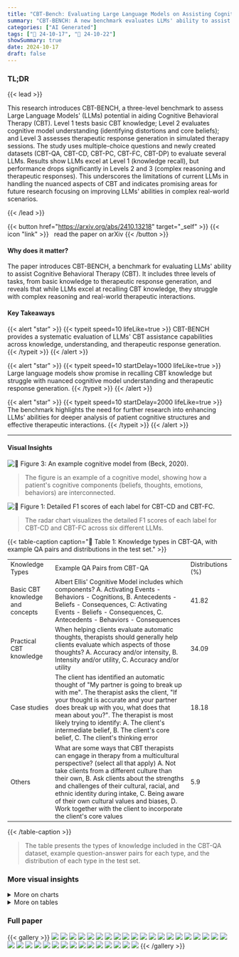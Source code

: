 ```yaml
---
title: "CBT-Bench: Evaluating Large Language Models on Assisting Cognitive Behavior Therapy"
summary: "CBT-BENCH: A new benchmark evaluates LLMs' ability to assist Cognitive Behavioral Therapy, revealing strengths in knowledge recall but weaknesses in complex therapeutic interactions."
categories: ["AI Generated"]
tags: ["🔖 24-10-17", "🤗 24-10-22"]
showSummary: true
date: 2024-10-17
draft: false
---
```


### TL;DR


{{< lead >}}

This research introduces CBT-BENCH, a three-level benchmark to assess Large Language Models' (LLMs) potential in aiding Cognitive Behavioral Therapy (CBT). Level 1 tests basic CBT knowledge; Level 2 evaluates cognitive model understanding (identifying distortions and core beliefs); and Level 3 assesses therapeutic response generation in simulated therapy sessions.  The study uses multiple-choice questions and newly created datasets (CBT-QA, CBT-CD, CBT-PC, CBT-FC, CBT-DP) to evaluate several LLMs. Results show LLMs excel at Level 1 (knowledge recall), but performance drops significantly in Levels 2 and 3 (complex reasoning and therapeutic responses).  This underscores the limitations of current LLMs in handling the nuanced aspects of CBT and indicates promising areas for future research focusing on improving LLMs' abilities in complex real-world scenarios.

{{< /lead >}}


{{< button href="https://arxiv.org/abs/2410.13218" target="_self" >}}
{{< icon "link" >}} &nbsp; read the paper on arXiv
{{< /button >}}

#### Why does it matter?
The paper introduces CBT-BENCH, a benchmark for evaluating LLMs' ability to assist Cognitive Behavioral Therapy (CBT).  It includes three levels of tasks, from basic knowledge to therapeutic response generation, and reveals that while LLMs excel at recalling CBT knowledge, they struggle with complex reasoning and real-world therapeutic interactions.
#### Key Takeaways

{{< alert "star" >}}
{{< typeit speed=10 lifeLike=true >}} CBT-BENCH provides a systematic evaluation of LLMs' CBT assistance capabilities across knowledge, understanding, and therapeutic response generation. {{< /typeit >}}
{{< /alert >}}

{{< alert "star" >}}
{{< typeit speed=10 startDelay=1000 lifeLike=true >}} Large language models show promise in recalling CBT knowledge but struggle with nuanced cognitive model understanding and therapeutic response generation. {{< /typeit >}}
{{< /alert >}}

{{< alert "star" >}}
{{< typeit speed=10 startDelay=2000 lifeLike=true >}} The benchmark highlights the need for further research into enhancing LLMs' abilities for deeper analysis of patient cognitive structures and effective therapeutic interactions. {{< /typeit >}}
{{< /alert >}}

------
#### Visual Insights



![](figures/figures_19_0.png "🔼 Figure 3: An example cognitive model from (Beck, 2020).")

> The figure is an example of a cognitive model, showing how a patient's cognitive components (beliefs, thoughts, emotions, behaviors) are interconnected.





![](charts/charts_7_0.png "🔼 Figure 1: Detailed F1 scores of each label for CBT-CD and CBT-FC.")

> The radar chart visualizes the detailed F1 scores of each label for CBT-CD and CBT-FC across six different LLMs.





{{< table-caption caption="🔽 Table 1: Knowledge types in CBT-QA, with example QA pairs and distributions in the test set." >}}
<table id='0' style='font-size:14px'><tr><td>Knowledge Types</td><td>Example QA Pairs from CBT-QA</td><td>Distributions (%)</td></tr><tr><td>Basic CBT knowledge and concepts</td><td>Albert Ellis' Cognitive Model includes which components? A. Activating Events - Behaviors - Cognitions, B. Antecedents - Beliefs - Consequences, C: Activating Events - Beliefs - Consequences, C. Antecedents - Behaviors - Consequences</td><td>41.82</td></tr><tr><td>Practical CBT knowledge</td><td>When helping clients evaluate automatic thoughts, therapists should generally help clients evaluate which aspects of those thoughts? A. Accuracy and/or intensity, B. Intensity and/or utility, C. Accuracy and/or utility</td><td>34.09</td></tr><tr><td>Case studies</td><td>The client has identified an automatic thought of "My partner is going to break up with me". The therapist asks the client, "If your thought is accurate and your partner does break up with you, what does that mean about you?". The therapist is most likely trying to identify: A. The client's intermediate belief, B. The client's core belief, C. The client's thinking error</td><td>18.18</td></tr><tr><td>Others</td><td>What are some ways that CBT therapists can engage in therapy from a multicultural perspective? (select all that apply) A. Not take clients from a different culture than their own, B. Ask clients about the strengths and challenges of their cultural, racial, and ethnic identity during intake, C. Being aware of their own cultural values and biases, D. Work together with the client to incorporate the client's core values</td><td>5.9</td></tr></table>{{< /table-caption >}}

> The table presents the types of knowledge included in the CBT-QA dataset, example question-answer pairs for each type, and the distribution of each type in the test set.



### More visual insights



<details>
<summary>More on charts
</summary>


![](charts/charts_7_1.png "🔼 Figure 1: Detailed F1 scores of each label for CBT-CD and CBT-FC.")

> The radar chart visualizes the F1 scores achieved by six different LLMs across various labels in CBT-CD and CBT-FC datasets.


![](charts/charts_8_0.png "🔼 Figure 2: The overall pairwise comparison of different models vs. reference across difficulty level.")

> The chart displays the overall pairwise comparison scores of three different LLMs against human responses across three difficulty levels (beginner, intermediate, advanced) in the CBT-DP task.


![](charts/charts_24_0.png "🔼 Figure 4: Detailed accuracies on different types of knowledge for CBT-QA and the F1 score of each label for CBT-PC.")

> The radar chart visualizes the performance of six large language models on different types of CBT knowledge questions and cognitive model understanding tasks.


![](charts/charts_24_1.png "🔼 Figure 4: Detailed accuracies on different types of knowledge for CBT-QA and the F1 score of each label for CBT-PC.")

> The radar chart visualizes the detailed performance of different LLMs on CBT-QA and CBT-PC, showcasing their accuracy on various knowledge types and F1 scores for each label.


![](charts/charts_27_0.png "🔼 Figure 5: The win-tie-loss comparison among different models on three difficulty levels.")

> The chart displays the win-tie-loss rates of three LLMs against human experts across different difficulty levels in the therapeutic response generation task.


</details>



<details>
<summary>More on tables
</summary>


{{< table-caption caption="🔽 Table 1: Knowledge types in CBT-QA, with example QA pairs and distributions in the test set." >}}
<table id='0' style='font-size:14px'><tr><td>Datasets</td><td>Inputs</td><td>Labels</td></tr><tr><td>CBT-CD</td><td>Situation: Our wedding was put off because his parents asked him to build a house for them 2 months before our wedding! They had a perfectly good house at the time they just wanted their dream house. Thoughts: I am a victim with no power in this situation. I must accept this behavior. I am too scared to leave this situation. I am not worthy of better. His parents hate me. His parents do not want us to get married. He may not want to marry me either. He loves his parents more than me. I will always be second in his life. His parents had no need for a house, and I know this for sure. I am aware of every aspect of this situation.</td><td>all-or-nothing thinking; person- alization; mind reading</td></tr><tr><td>CBT-PC</td><td>Situation: I had an amazing childhood. When I was twelve in 2004, my father had to go to Iraq. My mother thought it would be best if she moved my brother and I back to the U.S., where we would have family support. I was very depressed because my dad was my hero and I blamed my mom for everything that went wrong. I felt like no one understood me... When my dad came back, he wanted a divorce from my mother. Thoughts: Everything was great until my mom messed everything up. Because of her, my brother and I had to leave our dad. We ended up living somewhere where no one liked me. It's her fault that I never felt like I fit in. Even when my dad came back, he didn't want us either - he wanted a divorce. I guess no one will ever want me in their life. I'll probably be alone forever.</td><td>helpless; unlovable</td></tr><tr><td>CBT-FC</td><td>Situation: My daughter was recently diagnosed as bipolar. If I say anything about seeking treatment, my daughter accuses me of not understanding her and what is happening to her. She is very paranoid and worries about her safety all the time. I need to know how to talk to her and what to do to get her into treatment. Thoughts: I am a bad mother. This is my fault. It is so shameful that my daughter has bipolar. If my daughter gets worse, then it will be my fault for not getting her into treatment. I need to do something. This is my responsibility.</td><td>I am incompetent; I am help- less; I am powerless, weak, vul- nerable; I am bad - dangerous, toxic, evil</td></tr></table>{{< /table-caption >}}

> Table 1 presents the different types of knowledge included in the CBT-QA dataset, provides example question-answer pairs for each type, and shows the distribution of each type in the test set.


{{< table-caption caption="🔽 Table 3: Statistics of three level II tasks." >}}
<table id='2' style='font-size:14px'><tr><td></td><td>CBT-CD</td><td>CBT-PC</td><td>CBT-FC</td></tr><tr><td># of examples</td><td>146</td><td>184</td><td>112</td></tr><tr><td># of labels</td><td>10</td><td>3</td><td>19</td></tr><tr><td>Average situation length</td><td>232.9</td><td>240.7</td><td>233.4</td></tr><tr><td>Average thought length</td><td>258.8</td><td>256.9</td><td>248.4</td></tr><tr><td>Average ground truth labels</td><td>2.5</td><td>1.9</td><td>3.8</td></tr></table>{{< /table-caption >}}

> This table presents the number of examples, labels, and average lengths of situations and thoughts for three level II tasks: CBT-CD, CBT-PC, and CBT-FC.


{{< table-caption caption="🔽 Table 1: Knowledge types in CBT-QA, with example QA pairs and distributions in the test set." >}}
<table id='0' style='font-size:14px'><tr><td>Category</td><td>Difficulty Level</td><td>Patient Speech</td><td>Reference Response</td></tr><tr><td>Negotiating a session agenda</td><td>Beginner</td><td>[Nervous] I don't think I'm ready for working on this today.</td><td>OK. We can revisit and possibly modify our plan for today. How about we first take a step back and explore your thinking about this? What thoughts are you noticing as we discuss the agenda?</td></tr><tr><td>Negotiating a session agenda</td><td>Intermediate</td><td>[Agitated] Wow. You won't believe what happened this week. It's a really long story · ..</td><td>It sounds like there 's a lot on your mind, and I'd like to hear about it. Would it be OK to take a second to discuss our agenda for the day first, including where discussing this past week might fit in, as well as anything else you want to take up here today? I want to make sure that we budget our time accordingly. Shall we start with a homework check-in and then tackle the story?</td></tr><tr><td>Responding to therapeutic alliance ruptures</td><td>Advanced</td><td>[Anxious] I did the measure you asked me to fill out. Honestly, I think I might have rated you lower than usual, but I'm not sure I want to talk about it.</td><td>I was just noticing that your trust in me has gone down some. I wonder if you could help me appreciate what that's like for you? I'd far prefer persisting with our agenda when you may have diminishing that to just faith in it or me.</td></tr></table>{{< /table-caption >}}

> The table shows the types of knowledge included in the CBT-QA dataset, example question-answer pairs for each type, and the percentage distribution of each type in the test set.


{{< table-caption caption="🔽 Table 5: Performance of LLMs on basic CBT knowledge acquisition (CBT-QA) and cognitive model understanding (CBT-CD, CBT-PC, and CBT-FC). The precision, recall, and F1 are averaged by class portion." >}}
<table id='0' style='font-size:16px'><tr><td></td><td>CBT-QA</td><td colspan="3">CBT-CD</td><td colspan="3">CBT-PC</td><td colspan="3">CBT-FC</td></tr><tr><td>Model</td><td>Accuracy</td><td>Precision</td><td>Recall</td><td>F1</td><td>Accuracy</td><td>Recall</td><td>F1</td><td>Accuracy</td><td>Recall</td><td>F1</td></tr><tr><td>Mistral-v0.3-7B</td><td>75.9</td><td>43.8</td><td>56.4</td><td>45.3</td><td>78.8</td><td>75.0</td><td>72.5</td><td>43.8</td><td>59.7</td><td>47.9</td></tr><tr><td>Gemma-2-9B</td><td>90.0</td><td>44.5</td><td>47.2</td><td>40.1</td><td>79.5</td><td>82.9</td><td>80.4</td><td>45.4</td><td>63.3</td><td>51.5</td></tr><tr><td>Llama-3.1-8B</td><td>78.2</td><td>39.7</td><td>59.9</td><td>44.1</td><td>75.2</td><td>93.9</td><td>82.5</td><td>37.0</td><td>62.8</td><td>44.8</td></tr><tr><td>Llama-3.1-70B</td><td>92.7</td><td>50.9</td><td>51.8</td><td>43.9</td><td>82.6</td><td>72.7</td><td>75.8</td><td>62.0</td><td>56.6</td><td>55.4</td></tr><tr><td>Llama-3.1-405B</td><td>95.0</td><td>49.4</td><td>44.2</td><td>43.3</td><td>85.3</td><td>70.1</td><td>75.3</td><td>53.1</td><td>68.7</td><td>58.2</td></tr><tr><td>GPT-4o</td><td>94.1</td><td>55.8</td><td>52.0</td><td>43.9</td><td>80.2</td><td>77.6</td><td>78.4</td><td>54.5</td><td>62.1</td><td>56.7</td></tr><tr><td>Human</td><td>90.7</td><td>51.1</td><td>48.1</td><td>49.1</td><td>76.0</td><td>79.4</td><td>77.6</td><td>53.0</td><td>57.3</td><td>54.6</td></tr></table>{{< /table-caption >}}

> This table presents the performance of six large language models (LLMs) on tasks assessing basic CBT knowledge and cognitive model understanding, showing accuracy for CBT-QA and weighted precision, recall, and F1 scores for the other datasets.


{{< table-caption caption="🔽 Table 5: Performance of LLMs on basic CBT knowledge acquisition (CBT-QA) and cognitive model understanding (CBT-CD, CBT-PC, and CBT-FC). The precision, recall, and F1 are averaged by class portion." >}}
<table id='7' style='font-size:14px'><tr><td>Exercise</td><td>1</td><td>2</td><td>3</td><td>4</td><td>5</td><td>6</td><td>7</td><td>8</td><td>9</td><td>10</td><td>Avg.</td></tr><tr><td>Llama-3.1-405B</td><td>0.07</td><td>0.06</td><td>0.21</td><td>-0.24</td><td>-0.19</td><td>0.00</td><td>0.18</td><td>-0.31</td><td>0.07</td><td>0.00</td><td>-0.01</td></tr><tr><td>Llama-3.1-8B</td><td>-0.21</td><td>-0.31</td><td>-0.47</td><td>-0.29</td><td>-0.13</td><td>0.00</td><td>-0.35</td><td>0.00</td><td>-0.13</td><td>-0.33</td><td>-0.22</td></tr><tr><td>GPT-4o</td><td>-0.50</td><td>-0.50</td><td>-0.13</td><td>-0.24</td><td>-0.31</td><td>-0.53</td><td>-0.06</td><td>-0.44</td><td>-0.13</td><td>-0.40</td><td>-0.32</td></tr></table>{{< /table-caption >}}

> Table 5 presents the performance of six large language models on three levels of CBT tasks: basic knowledge acquisition, cognitive model understanding, and therapeutic response generation.


{{< table-caption caption="🔽 Table 5: Performance of LLMs on basic CBT knowledge acquisition (CBT-QA) and cognitive model understanding (CBT-CD, CBT-PC, and CBT-FC). The precision, recall, and F1 are averaged by class portion." >}}
<table id='0' style='font-size:14px'><tr><td>Statement</td><td>[Frustrated] I know I said I would go to the event and start a conversation with new people, but I only managed to say "hello" to one person.</td></tr><tr><td>Llama-3.1-405B</td><td>It sounds like you're feeling disappointed with yourself for not meeting your own expectations. Can we take a closer look at what held you back from starting more conversations? Was it anxiety, fear of rejection, or something else? Let's break it down and identify some smaller, achievable steps for next time.</td></tr><tr><td>Human Reference</td><td>It seems like you might be a bit disappointed by this, but I see this as significant progress. It was a big accomplishment to show up to the event in the first place and then say hello to someone you don't know. Let's talk about what that was like.</td></tr></table>{{< /table-caption >}}

> Table 5 presents the performance of six LLMs on tasks assessing basic CBT knowledge and cognitive model understanding, showing accuracy for CBT-QA and weighted precision, recall, and F1 score for other datasets.


{{< table-caption caption="🔽 Table 8: Results breakdown of 4 criteria on questions from exercise 2, reported with the average score." >}}
<br><table id='8' style='font-size:16px'><tr><td rowspan="2">#Exe.</td><td rowspan="2">Metric</td><td colspan="3">Model Results</td></tr><tr><td>Llama-3.1-405B</td><td>Llama-3.1-8B</td><td>GPT-4o</td></tr><tr><td rowspan="4">2</td><td>C1</td><td>0.34</td><td>-0.25</td><td>0.25</td></tr><tr><td>C2</td><td>0.06</td><td>0.13</td><td>-0.25</td></tr><tr><td>C3</td><td>-0.38</td><td>-0.13</td><td>-0.63</td></tr><tr><td>C4</td><td>0.56</td><td>0.13</td><td>0.81</td></tr></table>{{< /table-caption >}}

> Table 8 presents a breakdown of model performance across four criteria for exercise 2, showing average scores for each criterion.


{{< table-caption caption="🔽 Table 1: Knowledge types in CBT-QA, with example QA pairs and distributions in the test set." >}}
<table id='1' style='font-size:14px'><tr><td>Belief</td><td>#Label</td><td>Definition</td></tr><tr><td>all-or-nothing thinking</td><td>65</td><td>Also called black-and-white, polarized, or dichotomous thinking. You view a situation in only two categories instead of on a continuum.</td></tr><tr><td>mind reading</td><td>47</td><td>You believe you know what others are thinking, failing to consider other, more likely possibilities.</td></tr><tr><td>fortune-telling</td><td>44</td><td>Also called fortune-telling. You predict the future negatively without considering other, more likely outcomes.</td></tr><tr><td>personalization</td><td>42</td><td>You believe others are behaving negatively because of you, without considering more plausible explanations for their behavior.</td></tr><tr><td>emotional reasoning</td><td>36</td><td>You think something must be true because you "feel" (actually believe) it so strongly, ignoring or discounting evidence to the contrary.</td></tr><tr><td>overgeneralization</td><td>32</td><td>You make a sweeping negative conclusion that goes far beyond the current situation.</td></tr><tr><td>labeling</td><td>29</td><td>You put a fixed, global label on yourself or others without considering that the evidence might more reasonably lead to a less extreme conclusion.</td></tr><tr><td>should statements</td><td>28</td><td>Also called imperatives. You have a precise, fixed idea of how you or others should behave, and you overestimate how bad it is that these expectations are not met.</td></tr><tr><td>magnification</td><td>25</td><td>When you evaluate yourself, another person, or a situation, you unreasonably magnify the negative and/or minimize the positive.</td></tr><tr><td>mental filter</td><td>21</td><td>Also called selective abstraction. You pay undue attention to one negative detail instead of seeing the whole picture.</td></tr></table>{{< /table-caption >}}

> The table presents the different types of knowledge assessed in the CBT-QA dataset, provides example questions for each type, and shows the percentage of each type in the test set.


{{< table-caption caption="🔽 Table 1: Knowledge types in CBT-QA, with example QA pairs and distributions in the test set." >}}
<table id='4' style='font-size:16px'><tr><td>helpless</td><td>162</td><td>being ineffective-in getting things done, self-protection, and/or measuring up to others</td></tr><tr><td>unlovable</td><td>101</td><td>having personal qualities resulting in an inability to get or maintain love and intimacy from others</td></tr><tr><td>worthless</td><td>81</td><td>being an immoral sinner or dangerous to others</td></tr></table>{{< /table-caption >}}

> Table 1 presents the types of knowledge assessed in the CBT-QA dataset, provides example question-answer pairs for each type, and shows their distribution in the test set.


{{< table-caption caption="🔽 Table 1: Knowledge types in CBT-QA, with example QA pairs and distributions in the test set." >}}
<table id='1' style='font-size:14px'><tr><td>Primary Core Belief</td><td>Fine-grained Core Belief</td><td>#Label</td></tr><tr><td rowspan="9">helpless</td><td>I am incompetent</td><td>16</td></tr><tr><td>I am helpless</td><td>36</td></tr><tr><td>I am powerless, weak, vulnerable</td><td>38</td></tr><tr><td>I am a victim</td><td>29</td></tr><tr><td>I am needy</td><td>5</td></tr><tr><td>I am trapped</td><td>28</td></tr><tr><td>I am out of control</td><td>22</td></tr><tr><td>I am a failure, loser</td><td>22</td></tr><tr><td>I am defective</td><td>31</td></tr><tr><td rowspan="6">unlovable</td><td>I am unlovable</td><td>25</td></tr><tr><td>I am unattractive</td><td>6</td></tr><tr><td>I am undesirable, unwanted</td><td>27</td></tr><tr><td>I am bound to be rejected</td><td>29</td></tr><tr><td>I am bound to be abandoned</td><td>24</td></tr><tr><td>I am bound to be alone</td><td>21</td></tr><tr><td rowspan="4">unlovable</td><td>I am worthless, waste</td><td>31</td></tr><tr><td>I am immoral</td><td>10</td></tr><tr><td>I am bad - dangerous, toxic, evil</td><td>14</td></tr><tr><td>I don't deserve to live</td><td>8</td></tr></table>{{< /table-caption >}}

> Table 1 presents the different types of knowledge included in the CBT-QA dataset, provides example question-answer pairs for each type, and shows the distribution of each type in the test set.


{{< table-caption caption="🔽 Table 1: Knowledge types in CBT-QA, with example QA pairs and distributions in the test set." >}}
<table id='1' style='font-size:14px'><tr><td>Category</td><td>#Exercise</td><td>#Beginner</td><td>#Intermediate</td><td>#Advanced</td></tr><tr><td>Explaining the Treatment Rationale for Cognitive Behavioral Therapy</td><td>14</td><td>4</td><td>6</td><td>4</td></tr><tr><td>Establishing Goals</td><td>16</td><td>5</td><td>6</td><td>5</td></tr><tr><td>Negotiating a Session Agenda</td><td>15</td><td>5</td><td>5</td><td>5</td></tr><tr><td>Assigning and Reviewing Between-Session Activities</td><td>15</td><td>5</td><td>7</td><td>5</td></tr><tr><td>Working With Cognitions</td><td>16</td><td>5</td><td>5</td><td>6</td></tr><tr><td>Working With Behaviors</td><td>15</td><td>5</td><td>5</td><td>5</td></tr><tr><td>Working With Emotions</td><td>17</td><td>5</td><td>5</td><td>7</td></tr><tr><td>Adherence Flexibility</td><td>16</td><td>5</td><td>6</td><td>5</td></tr><tr><td>Responding to Therapeutic Alliance Ruptures</td><td>15</td><td>5</td><td>5</td><td>5</td></tr><tr><td>Responding to Client Resistance</td><td>15</td><td>5</td><td>5</td><td>5</td></tr><tr><td>All</td><td>156</td><td>49</td><td>55</td><td>52</td></tr></table>{{< /table-caption >}}

> The table presents the types of knowledge assessed in the CBT-QA dataset, example questions for each type, and the percentage of questions belonging to each type.


{{< table-caption caption="🔽 Table 1: Knowledge types in CBT-QA, with example QA pairs and distributions in the test set." >}}
<table id='0' style='font-size:14px'><tr><td>Category</td><td>Criteria</td></tr><tr><td>Explaining the Treatment Rationale for Cognitive Behavioral Therapy</td><td>Criteria 1: Validate the client's experience, Criteria 2: Explain the logic of how CBT can be used to address concerns, Criteria 3: Instill hope for using CBT effectively, Criteria 4: Set appropriate expectations for the nature and impact of CBT</td></tr><tr><td>Establishing Goals</td><td>Criteria 1: Suggest CBT-consistent goals and tasks that align with an individualized CBT case formulation, Criteria 2: Invite the client's input on and agreement with the goals and tasks, Criteria 3: Demonstrate flexibility, Criteria 4: Emphasize concrete, actionable, and measurable goals</td></tr><tr><td>Negotiating a Session Agenda</td><td>Criteria 1: Suggest a CBT-consistent agenda that aligns with the CBT case formulation, Criteria 2: Invite the client's input on and agreement with the agenda, Criteria 3: Demonstrate flexibility, Criteria 4: Maintain some degree of frame or structure (i.e., the agenda can shift, but generally maintain a more or less explicit attempt to delineate expectations for session goals and tasks)</td></tr><tr><td>Assigning and Reviewing Between-Session Activities</td><td>Criteria 1: Provide a basic rationale for the homework assignment, Criteria 2: Tailor the homework assignment to the client's concerns and needs, Criteria 3: Ensure that there is adequate agreement on and understanding of the homework assignment, Criteria 4: Encourage and validate good-faith efforts</td></tr><tr><td>Working With Cognitions</td><td>Criteria 1: Encourage and facilitate client self-reflection on thoughts and beliefs, Criteria 2: Maintain an open, exploratory stance, Criteria 3: Orient the client's attention to thoughts or connections between thoughts and other experiences, Criteria 4: Emphasize cognitive flexibility, rather than simple thought replacement, and refrain from implying that a particular thought is "right or wrong"</td></tr><tr><td>Working With Behaviors</td><td>Criteria 1 : Maintain a collaborative and curious stance, Criteria 2: Be clear when suggesting a plan of action and expectations, Criteria 3: Be positive and supportive of both big and small positive changes, Criteria 4: Appeal to relevant core learning concepts, including conditioning, reinforcement, the importance of environment, antecedents, and consequences</td></tr><tr><td>Working With Emotions</td><td>Criteria 1: Empathically inquire about clients' emotional experience, Criteria 2: Actively listen and maintain a supportive tone to clients' emotional disclosures, Criteria 3: Model tolerance of affect and an approach orientation to clients' strong emotional experience, Criteria 4: Use psychoeducation to support the importance of clients experiencing versus avoiding their emotion and the maladaptive consequences of negative reinforcement</td></tr><tr><td>Adherence Flexibility</td><td>Criteria 1: Maintain a collaborative and transparent stance, Criteria 2: Demonstrate empathy, Criteria 3: Demonstrate openness to explore before determining if a modification is indeed warranted, Criteria 4: Maintain consistency with a broad CBT orientation</td></tr><tr><td>Responding to Therapeutic Alliance Ruptures</td><td>Criteria 1: Momentarily step away from the CBT change agenda, Criteria 2: Warmly invite the client to discuss their subjective experience, Criteria 3: Empathize with the client's thoughts and feelings and invite further disclosure of unhelpful or invalidating occurrences, Criteria 4: "Disarm" the client's negative affect toward you or CBT by finding some truth in their disclosures</td></tr><tr><td>Responding to Client Resistance</td><td>Criteria 1: Momentarily step away from the CBT change agenda, Criteria 2: Empathically explore the client's experience of treatment and you, Criteria 3: Validate clients' experience and "roll with" versus challenging their resistance, Criteria 4: Support clients' autonomy and elicit their motivation for pursuing valued directions</td></tr></table>{{< /table-caption >}}

> Table 1 presents the different types of knowledge assessed in the CBT-QA dataset, provides examples of question-answer pairs for each type, and shows their distribution in the test set.


{{< table-caption caption="🔽 Table 1: Knowledge types in CBT-QA, with example QA pairs and distributions in the test set." >}}
<table id='0' style='font-size:14px'><tr><td>Knowledge Types</td><td>Example QA Pairs from CBT-QA</td></tr><tr><td rowspan="5">Basic CBT knowledge and concepts</td><td>Intermediate beliefs consist of rules, attitudes, and conditional assumptions. Which of the following fits the best as an attitude? A. "Failing is bad", B. "I must not fail", C: "If I try, I will fail", D. "I am a failure"</td></tr><tr><td>What type of cognitive error involves shrinking something to make it seem less important? A. Selective Abstraction, B. Mental filtering, C. Overgeneralization, D. Self-defeated thinking</td></tr><tr><td>Which strategy should you employ the most often when you want a client to come to a new understanding? A. Guided discovery, B. Direct advice, C: Indirect advice, D. Disclosing what strategy works the best for you</td></tr><tr><td>In the assessment session, you should create a conceptualization/formulation of the client': s problem with them. When using CBT, which of the following is the most important for a conceptualization/formulation to include? A. How past developmental events impact the problem, B. How thoughts and behaviors relate to the problem, C: How current supports may limit the client's functioning, D. How genetic vulnerabilities result in current problems</td></tr><tr><td>CBT helps clients identify links between: A. Health, thoughts, B. Emotions, thoughts, decision-making, C: Thoughts, emotions, behavior, D. Antecedent, behavior, consequence</td></tr><tr><td rowspan="5">Practical CBT knowledge</td><td>How might a social worker use the principles of CBT approach when working with a client who is experiencing suicidal thoughts? A. By encouraging the client to suppress their thoughts and focus on positive affirmations, B. By providing temporary shelter and financial assistance to alleviate immediate stressors, C. By collaboratively identifying and challenging distorted thought patterns contributing to suicidal thoughts, D. No options align with any practices considered to be CBT</td></tr><tr><td>A primary concern during the final stages of a cognitive behavioral group is which of the following? A. promoting transfer of learning, B. developing a therapeutic contract, C. role-playing various situations D. establishing baseline data</td></tr><tr><td>Early in treatment you advise clients that the way to get better is? A. By making small changes in their thinking and behaviors each day, B. By making large changes to their core beliefs, C. By gaining insight regarding their developmental history D. By changing their emotions</td></tr><tr><td>When helping clients evaluate automatic thoughts, therapists should generally help clients evaluate which aspects of those thoughts? A. accuracy and/or intensity, B. intensity and/or utility, C. accuracy and/or utility</td></tr><tr><td>Which of the following typically improve depressive symptoms (select all that apply)? A. Interpersonal interactions, B. Activities that have the potential for pleasure, C. Activities that have the potential for a sense of mastery, D. Repeatedly thinking about the reasons one is depressed</td></tr><tr><td rowspan="2">Case studies</td><td>The client says "I feel like he doesn 't care about me". "I feel like he doesn't care about me" is a? A. Thought, B. Emotion, C. Physiological reaction/sensation, D. Feeling</td></tr><tr><td>A manager tells you (the therapist) that the new employee, who has been doing an excellent job, requested a meeting with him. The manager anticipates that the new employee plans to resign. Which is the best description of the manager's cognitive error? A. Thinking from an all-or-nothing perspective, B. Always thinking the worst will occur without considering positive outcomes, C. Viewing only selected negative evidence while editing out positive aspects, D. Undervaluing the positive significance of an event The client's mood has been improving since they've been attending treatment. They could attribute this improvement to many different things. Which of the below do you want them to attribute it to the most? A. The positive changes they have been making in their thinking and behaviors, B. The support their therapist has given them, C. Events in their environment that have changed, D. The randomness of their mood Ms. T. has a number of long-standing negative attitudes such as "I'II never succeed" and "I have to be perfect to be accepted.' No matter how hard she tries she always seems to think that she is "not measuring up. 행 What cognitive therapy procedures do you think might help her? A. Listing advantages and disadvantages, B. Breaking out, C. Listing schemas, D. Thought recording A client says, "I don t feel like I'm doing a good job at work" What question can you ask next to start the downward arrow technique to identify their core belief? A. "How did your parents give feedback when you were younger?", B. "That's not true, you're a great worker!", C. "What are you worried that might mean ?" D. "What is the evidence for and against this thought?"</td></tr><tr><td>A.</td><td>Among the following principles, which one does not align with the core values of social work practice? A. Respect for the inherent dignity and worth of every individual, B. Promotion of client self-determination and autonomy, C. Maintenance of strict neutrality and avoidance of taking sides, D. Commitment to social justice and advocacy for marginalized populations Which of the following best describes the collaborative nature of a client and a therapist in social work practice? The therapist provides solutions to the client's problems without considering the client's perspective, B. The therapist and client work together as partners to identify goals and develop strategies for change, Others C. The therapist imposes their own values and beliefs onto the client without</td></tr></table>{{< /table-caption >}}

> Table 1 presents the different types of knowledge included in the CBT-QA dataset, example question-answer pairs for each type, and their corresponding distributions in the test set.


{{< table-caption caption="🔽 Table 1: Knowledge types in CBT-QA, with example QA pairs and distributions in the test set." >}}
<table id='0' style='font-size:14px'><tr><td>Inputs</td><td>Labels</td></tr><tr><td>Situation: I have been with my girlfriend for 5 years and we have a history of a strong sexual intimacy connection. This has been getting worse over time. Thoughts: It is my girlfriend's sex drive that is the problem.</td><td>overgeneralization; labeling</td></tr><tr><td>Situation: I am struggling at the moment and yet I am aware that I should be feeling good. Thoughts: What I am feeling and going through are unacceptable and wrong. There is a right and wrong way to go through this and I am doing it the wrong way.</td><td>should statements; emotional reasoning</td></tr><tr><td>Situation: The individual has recently discovered that their mom has cheated on their dad four times in the past. Each time, the parents attended counseling, where the mom initially denied her infidelity but eventually admitted to it, blaming their dad for not meeting her needs. Thoughts: I cannot trust anyone, why is everyone a liar. My mom has betrayed me. Of course something like this is happening to me, it only happens to me.</td><td>all-or-nothing thinking; overgeneraliza- tion; emotional reasoning</td></tr><tr><td>Situation: I experienced a recent setback with my OCD symptoms that had been in remission Thoughts: I have no longer won the battle against my OCD</td><td>all-or-nothing thinking; magnification</td></tr><tr><td>Situation: My anxiety used to be worse a couple of years ago, but now im just paranoid. Im always thinking that people think im a loser, and I wont leave the house without makeup, because i am horrified about what other people think about me. Thoughts: Because my anxiety felt worse before, this must be a normal level of anxiety and paranoia, so my conclusions make more sense. People do think I'm a loser or that I'm ugly. I at least wear makeup so they can't see how ugly I am, and ifI avoid people altogether, then they won't know how much of a loser I am or how boring I am. I don't like who I am, and whatever people think of me is probably way worse than I think it is.</td><td>overgeneralization; emotional reasoning; mind reading</td></tr></table>{{< /table-caption >}}

> This table presents the different types of knowledge included in the CBT-QA dataset, provides example question-answer pairs for each type, and shows the distribution of these question types within the test set.


{{< table-caption caption="🔽 Table 1: Knowledge types in CBT-QA, with example QA pairs and distributions in the test set." >}}
<table id='0' style='font-size:14px'><tr><td>Inputs</td><td>Labels</td></tr><tr><td>Situation: I've been dating this guy for 2 years, and when things are good, they're great. We have deep conversations about various topics, share laughs, and seem to have a strong connection. However, every few months, he suddenly becomes distant. The usual daily communication slows down, his tone becomes cold, and there's a noticeable disconnect. After giving it some space and bringing it up gently, he admits to withdrawing and usually provides a reason for his behavior, such as feeling disrespected or abandoned. We address the issues, talk about feelings and needs, and find better ways to communicate. He has a therapist, and I encourage him to work on these issues, but the cycle repeats. Thoughts: I am not enough for him. Why do I always get hurt like this. I always get stuck in these endless cycles, and I am unlovable.</td><td>helpless; unlovable</td></tr><tr><td>Situation: I would move out, but I don't have the money for that nor do I have the job. Whenever I get I job, I take too many sick days out because of the bruises and scarring on my face are hard to hide. Thoughts: I can 't move out until I have a better financial situation. I must remain in this situation until I have more money. The only way out is to be more financially secure. I cannot let other people know or help me. I have to sick days to hide the bruising on my face. Other people can't find out what's happening. I must solve this all on my own.</td><td>helpless; unlovable</td></tr><tr><td>Situation: Ever since, I have known in the back of my mind that he still does this, helpless; unlovable; worthless and have gotten up in the middle of the night a few times to find him masturbating and video chatting publicly or with females who are at least scantily clad, if not nude and masturbating themselves. When I confront him about it, he says he has a public sex fetish and needs to fulfill it, believing that it helps keep him ,,faithful%o to me since I am no longer interested. Thoughts: He calls that faithful? It doesn't feel faithful. But I don't know ifI even have the right to feel the way I do about it - after all, that's pretty much how our relationship started. Am I even allowed to be upset? I'm the one that changed, so it feels like it's my fault. I shouldn't be blaming him. He tried to get me involved, but when I said I wasn 't into it, he didn't push, he just continued on doing what made him happy. Plus, he's not doing this to hurt me, so I shouldn't feel hurt by it. I should be happy for him that he is feeling fulfilled. But I feel sad, like he doesn't want me anymore.</td><td></td></tr><tr><td>Situation: Do Ihave schizophrenia or something Thoughts: I am scared and don't helpless know what is happening. I fear this could be something very serious. There is something wrong with me. I don't know what to do.</td><td></td></tr><tr><td>Situation: I was born with Attention Deficit Hyperactivity Disorder, O.C.D. and helpless; unlovable; worthless I am also transgendered. As a result, I was a very difficult child to raise. There was constant fighting between myself and my parents. At the age of ten, I was sent away to an institution for two years. While there, I was physically, emotionally, and sexually abused. I couldn't talk to anyone because I had no trust in adults. Thoughts: I was born defective and wrong, so that's why my parents had such a hard time raising me. I was hard to love because I was so different. It was my fault that they had to send me away; I needed to be fixed. Then, I was abused while I was away but I couldn't talk to anyone about it because I was scared that ifI said anything, I'd be sent even further away.</td><td></td></tr></table>{{< /table-caption >}}

> The table shows the types of knowledge included in the CBT-QA dataset, example question-answer pairs for each type, and the percentage distribution of each type in the test set.


{{< table-caption caption="🔽 Table 5: Performance of LLMs on basic CBT knowledge acquisition (CBT-QA) and cognitive model understanding (CBT-CD, CBT-PC, and CBT-FC). The precision, recall, and F1 are averaged by class portion." >}}
<table id='0' style='font-size:14px'><tr><td>Inputs</td><td>Labels</td></tr><tr><td>Situation: My relationship has always been in trouble because of my wife's suspicious nature. Thoughts: - This is all my wife's fault, not mine. If she stopped being suspicious, then all of our marital problems would be solved. There is nothing I can do about this; she is the one who needs to change.</td><td>I am incompetent; I am power- less, weak, vulnerable; I am a victim</td></tr><tr><td>Situation: My relationship with my mom has deteriorated due to a lie I told back in February. I took full responsibility for it, but I'm aware that my actions, such as hiding my depression from her and seeing a psychologist without her knowledge, were not acceptable. I felt that she wouldn't understand because she's always belittled my emotions, accusing me of exaggerating and seeking attention whenever I express myself emotionally. This led me to feel ashamed and afraid of facing her criticism, so I chose to keep my struggles hidden. Thoughts: I'm a failure for lying and hiding things from my mom. She'll never understand or accept me for who I am. I'm just seeking attention by expressing my feelings.</td><td>I am trapped; I am a failure, loser; I am unlovable; I am undesirable, unwanted; I am bound to be rejected; I am worthless, waste</td></tr><tr><td>Situation: ...although we all had a lovely day I noticed he was distant... Thoughts: I am confused by this situation, I do not know how to interpret this or respond. I cannot trust myself. I cannot trust my own thoughts about this.</td><td>I am incompetent; I am power- less, weak, vulnerable</td></tr><tr><td>Situation: Ihave been backwards... I was forced... Thoughts: My sleep habits are abnormal. I should feel conscientious and weird about my sleep patterns. I may be judged for being different. I regret or resent having been forced.</td><td>I am defective</td></tr><tr><td>Situation: I never told anyone the truth about it or should I say I never admitted it to anyone... I swore I would never cheat on my husband because I never forgave myself for cheating on him with the married guy... I hated myself for that. Thoughts: I feel guilt for what I did. I blame myself for what happened. I am a bad person. I regret what I did. I wanted to make amends for what I did. I am only worthy of love if I hide my past mistakes. I feel shame for what I did.</td><td>I am bound to be rejected; I am bound to be abandoned; I am immoral</td></tr></table>{{< /table-caption >}}

> Table 5 presents the performance of six Large Language Models (LLMs) on tasks assessing basic CBT knowledge and cognitive model understanding, showing accuracy, precision, recall, and F1 scores.


{{< table-caption caption="🔽 Table 5: Performance of LLMs on basic CBT knowledge acquisition (CBT-QA) and cognitive model understanding (CBT-CD, CBT-PC, and CBT-FC). The precision, recall, and F1 are averaged by class portion." >}}
<table id='3' style='font-size:14px'><tr><td>You are a CBT therapist and now need to determine the cognitive distortions of a patient from his current situation and thoughts. Each patient may have **up to 3** distortions. Situation: I'm depressed but nobody knows it. I do not have any friends. This started at age 11. Thoughts: I cannot make friends and have no one to hang out with. Therefore, I am always going to be alone and depressed. what distortions this patient has?</td></tr><tr><td>Question: Choices: a: all-or-nothing thinking b: overgeneralization c: mental filter d: should statements e: labeling f: personalization g: magnification h: emotional reasoning 1: mind reading j: fortune-telling Answer: Please only output the letters corresponding to the choices. Multiple choices should be separated by a comma.</td></tr></table>{{< /table-caption >}}

> Table 5 presents the performance of six Large Language Models (LLMs) on tasks assessing basic CBT knowledge and cognitive model understanding.


{{< table-caption caption="🔽 Table 1: Knowledge types in CBT-QA, with example QA pairs and distributions in the test set." >}}
<table id='0' style='font-size:14px'><tr><td>You are a CBT therapist and now need to determine the fine-grained beliefs of a patient from his current situation and thoughts. Each patient may have **up to 9** fine-grained beliefs. Now answer the following question:</td></tr><tr><td>Situation: The individual has recently discovered that their mom has cheated on their dad four times in the past. Each time, the parents attended counseling, where the mom initially denied her infidelity but eventually admitted to it, blaming their dad for not meeting her needs.</td></tr><tr><td>Thoughts: I cannot trust anyone, why is everyone a liar. My mom has betrayed me. Of course something like this is happening to it only</td></tr><tr><td>me, happens to me. Question: what fine-grained beliefs has?</td></tr><tr><td>this patient Choices:</td></tr><tr><td>a: I am incompetent</td></tr><tr><td>b: I am helpless</td></tr><tr><td>c: I am powerless, weak, vulnerable</td></tr><tr><td>d: I am a victim</td></tr><tr><td>e: I am needy</td></tr><tr><td>f: I am trapped</td></tr><tr><td>g: I am out of control</td></tr><tr><td>h: I am a failure, loser</td></tr><tr><td>i: I am defective</td></tr><tr><td>J: I am unlovable</td></tr><tr><td>k: I am unattractive</td></tr><tr><td>1: I am undesirable, unwanted</td></tr><tr><td>m: I am bound to be rejected</td></tr><tr><td>n: I am bound to be abandoned</td></tr><tr><td>O: I am bound to be alone</td></tr><tr><td>p: I am worthless, waste</td></tr><tr><td>q: I am immoral</td></tr><tr><td>r: I am bad - dangerous, toxic, evil</td></tr><tr><td>S: I don't deserve to live</td></tr><tr><td>Answer:</td></tr><tr><td>Please only output the letters corresponding to the choices. Multiple choices should be separated by a comma.</td></tr></table>{{< /table-caption >}}

> This table shows the types of knowledge covered in the CBT-QA dataset, example question-answer pairs for each type, and the percentage of questions belonging to each type in the test set.


{{< table-caption caption="🔽 Table 5: Performance of LLMs on basic CBT knowledge acquisition (CBT-QA) and cognitive model understanding (CBT-CD, CBT-PC, and CBT-FC). The precision, recall, and F1 are averaged by class portion." >}}
<table id='2' style='font-size:18px'><tr><td>Exercise</td><td>Criteria</td><td>Llama-3.1-405B VS. ref</td><td>Llama-3.1-8B VS. ref</td><td>GPT-4o VS. ref</td></tr><tr><td rowspan="4">Exercise 1</td><td>Criteria 1</td><td>0.00</td><td>-0.36</td><td>-0.64</td></tr><tr><td>Criteria 2</td><td>0.64</td><td>0.79</td><td>0.93</td></tr><tr><td>Criteria 3</td><td>0.36</td><td>0.36</td><td>0.43</td></tr><tr><td>Criteria 4</td><td>0.50</td><td>0.43</td><td>0.29</td></tr><tr><td rowspan="4">Exercise 2</td><td>Criteria 1</td><td>0.34</td><td>-0.25</td><td>0.25</td></tr><tr><td>Criteria 2</td><td>0.06</td><td>0.13</td><td>-0.25</td></tr><tr><td>Criteria 3</td><td>-0.38</td><td>-0.13</td><td>-0.63</td></tr><tr><td>Criteria 4</td><td>0.56</td><td>0.13</td><td>0.81</td></tr><tr><td rowspan="4">Exercise 3</td><td>Criteria 1</td><td>0.00</td><td>-0.40</td><td>-0.53</td></tr><tr><td>Criteria 2</td><td>0.07</td><td>-0.27</td><td>-0.27</td></tr><tr><td>Criteria 3</td><td>0.07</td><td>-0.07</td><td>0.13</td></tr><tr><td>Criteria 4</td><td>-0.33</td><td>-0.33</td><td>-0.20</td></tr><tr><td rowspan="4">Exercise 4</td><td>Criteria 1</td><td>-0.06</td><td>-0.53</td><td>0.24</td></tr><tr><td>Criteria 2</td><td>-0.29</td><td>-0.47</td><td>0.12</td></tr><tr><td>Criteria 3</td><td>-0.18</td><td>-0.18</td><td>-0.41</td></tr><tr><td>Criteria 4</td><td>-0.12</td><td>-0.47</td><td>0.00</td></tr><tr><td rowspan="4">Exercise 5</td><td>Criteria 1</td><td>-0.06</td><td>0.00</td><td>-0.44</td></tr><tr><td>Criteria 2</td><td>-0.31</td><td>-0.44</td><td>-0.50</td></tr><tr><td>Criteria 3</td><td>0.25</td><td>0.63</td><td>0.00</td></tr><tr><td>Criteria 4</td><td>0.06</td><td>-0.19</td><td>0.06</td></tr><tr><td rowspan="4">Exercise 6</td><td>Criteria 1</td><td>0.13</td><td>0.33</td><td>-0.40</td></tr><tr><td>Criteria 2</td><td>0.20</td><td>-0.20</td><td>0.13</td></tr><tr><td>Criteria 3</td><td>-0.07</td><td>0.00</td><td>0.13</td></tr><tr><td>Criteria 4</td><td>-0.13</td><td>-0.33</td><td>-0.07</td></tr><tr><td rowspan="4">Exercise 7</td><td>Criteria 1</td><td>0.41</td><td>0.18</td><td>0.06</td></tr><tr><td>Criteria 2</td><td>-0.12</td><td>0.00</td><td>-0.18</td></tr><tr><td>Criteria 3</td><td>0.00</td><td>-0.35</td><td>-0.29</td></tr><tr><td>Criteria 4</td><td>-0.06</td><td>0.12</td><td>0.24</td></tr><tr><td rowspan="4">Exercise 8</td><td>Criteria 1</td><td>-0.06</td><td>0.06</td><td>-0.25</td></tr><tr><td>Criteria 2</td><td>-0.56</td><td>0.38</td><td>-0.06</td></tr><tr><td>Criteria 3</td><td>0.06</td><td>0.38</td><td>-0.25</td></tr><tr><td>Criteria 4</td><td>0.25</td><td>0.13</td><td>0.00</td></tr><tr><td rowspan="4">Exercise 9</td><td>Criteria 1</td><td>0.07</td><td>-0.53</td><td>-0.40</td></tr><tr><td>Criteria 2</td><td>0.07</td><td>0.13</td><td>-0.13</td></tr><tr><td>Criteria 3</td><td>-0.27</td><td>-0.13</td><td>-0.53</td></tr><tr><td>Criteria 4</td><td>-0.60</td><td>-0.73</td><td>-0.33</td></tr><tr><td rowspan="4">Exercise 10</td><td>Criteria 1</td><td>-0.27</td><td>-0.53</td><td>-0.60</td></tr><tr><td>Criteria 2</td><td>-0.20</td><td>-0.33</td><td>-0.60</td></tr><tr><td>Criteria 3</td><td>-0.07</td><td>-0.47</td><td>-0.47</td></tr><tr><td>Criteria 4</td><td>-0.07</td><td>-0.47</td><td>-0.33</td></tr></table>{{< /table-caption >}}

> Table 5 presents the performance of six LLMs on tasks assessing basic CBT knowledge and cognitive model understanding, showing accuracy for CBT-QA and weighted precision, recall, and F1 scores for the other datasets.


{{< table-caption caption="🔽 Table 5: Performance of LLMs on basic CBT knowledge acquisition (CBT-QA) and cognitive model understanding (CBT-CD, CBT-PC, and CBT-FC). The precision, recall, and F1 are averaged by class portion." >}}
<table id='0' style='font-size:16px'><tr><td>Client Statement</td><td>[Agitated] Honestly, my main problem is my partner.</td></tr><tr><td>Llama-3.1-8B</td><td>Let's break that down. It sounds like you're feeling frustrated with your partner. Can you tell me more about what specifically is causing you distress in your relationship? What are some specific issues or behaviors that you'd like to work on or change?</td></tr><tr><td>Human Reference</td><td>I'd like to hear more details about that. If relationship issues are most concerning to you, we can focus our work on that area. In our individual work together, we'll need to focus on things that you can change. Part of our session today can be brainstorming what some of those things might be.</td></tr></table>{{< /table-caption >}}

> Table 5 presents the performance of six large language models on tasks assessing basic CBT knowledge and cognitive model understanding, showing accuracy, precision, recall, and F1 scores.


{{< table-caption caption="🔽 Table 5: Performance of LLMs on basic CBT knowledge acquisition (CBT-QA) and cognitive model understanding (CBT-CD, CBT-PC, and CBT-FC). The precision, recall, and F1 are averaged by class portion." >}}
<table id='2' style='font-size:14px'><tr><td>Client Statement</td><td>[Frustrated] I don't like it when you ask me if I have "catastrophic thoughts.' , Aren't catastrophes reserved for wars and natural disasters? So, no, I don't think I catastrophize. Please don't ask again.</td><td>Score</td></tr><tr><td>Llama-3.1-8B</td><td>I understand your frustration, and it's valid to feel that way when we challenge your thoughts. However, catastrophizing isn't limited to wars and natural disas- ters; it's a thought pattern where we exaggerate the consequences of a situation, making it seem more severe or overwhelming than it actually is. Can we explore what makes you uncomfortable about this concept, and how it relates to your current concerns?</td><td>-</td></tr><tr><td>Human Reference</td><td>It seems like my words upset you, and I totally get it. Here I am using a CBT term that I assumed would be relevant you, when in fact it's not. I really should not have made that assumption, and I'll do better to check in. In fact, I wonder if you find any part of focusing on your cognitions to be useful?</td><td>-</td></tr><tr><td>Criteria I</td><td>Momentarily step away from the CBT change agenda</td><td>- 1</td></tr><tr><td>Criteria 2</td><td>Empathically explore the client's experience of treatment and you</td><td>- 1</td></tr><tr><td>Criteria 3</td><td>Validate clients experience and "roll with" versus challenging their resistance</td><td>0</td></tr><tr><td>Criteria 4</td><td>Support clients' autonomy and elicit their motivation for pursuing valued direc- tions</td><td>-1</td></tr></table>{{< /table-caption >}}

> Table 5 presents the performance of six Large Language Models (LLMs) on tasks assessing basic CBT knowledge and cognitive model understanding, showing accuracy, precision, recall, and F1 scores across different datasets.


{{< table-caption caption="🔽 Table 5: Performance of LLMs on basic CBT knowledge acquisition (CBT-QA) and cognitive model understanding (CBT-CD, CBT-PC, and CBT-FC). The precision, recall, and F1 are averaged by class portion." >}}
<table id='4' style='font-size:14px'><tr><td>Client Statement</td><td>[Defeated] You know, I've felt a lot better these past few weeks, and I honestly wonder if it's because I stopped doing those exercises you gave me. I mean, maybe writing down my thoughts and trying to relax is making me worse · · · maybe this is just who I am, and this is the best that I can feel, and I just need to learn to live with that.</td><td>Score</td></tr><tr><td>GPT-4o</td><td>It sounds like you're feeling quite discouraged right now. It's great that you've been feeling better, but it's also important to consider if avoiding the exercises might have short-term relief but long-term consequences. Sometimes, initial resistance to new techniques is a part of the process. Could we explore if there might be aspects of the exercises that could be adapted to better fit your needs? CBT works best with some trial and error, and finding what genuinely helps you long-term is our goal.</td><td>-</td></tr><tr><td>Human Reference</td><td>I can hear in your voice how painful it is to feel like this might be the best you can ever feel. And, it sounds like one of the major reasons you're feeling this way is that the exercises I've given you may be making things worse instead of better. So, I want to say that different strategies work for different people, and there are all kinds of strategies that we can try to help you get to where you would like to be. Can we discuss what that might look for you?</td><td>-</td></tr><tr><td>Criteria</td><td>Momentarily step away from the CBT change agenda</td><td>0</td></tr><tr><td>Criteria 2</td><td>Empathically explore the client's experience of treatment and you</td><td>-1</td></tr><tr><td>Criteria 3</td><td>Validate clients' experience and "roll with" versus challenging their resistance</td><td>-1</td></tr><tr><td>Criteria 4</td><td>Support clients' autonomy and elicit their motivation for pursuing valued direc- tions</td><td>- 1</td></tr></table>{{< /table-caption >}}

> Table 5 presents the performance of six large language models on tasks assessing basic CBT knowledge and cognitive model understanding, showing accuracy and F1 scores across different datasets.


{{< table-caption caption="🔽 Table 5: Performance of LLMs on basic CBT knowledge acquisition (CBT-QA) and cognitive model understanding (CBT-CD, CBT-PC, and CBT-FC). The precision, recall, and F1 are averaged by class portion." >}}
<table id='0' style='font-size:14px'><tr><td>Case</td><td>Unrecognized Disorder</td><td>Reason</td></tr><tr><td>Situation: My anxiety used to be worse a couple of years ago, but now I'm just paranoid. I'm always thinking that people think I'm a loser, and I won't leave the house without makeup, because I am horrified about what other people think about me. Thoughts: Because my anxiety felt worse before, this must be a normal level of anxiety and paranoia, so my conclusions make more sense. People do think I'm a loser or that I'm ugly. I at least wear makeup so they can't see how ugly I am, and ifI avoid people altogether, then they won't know how much of a loser I am or how boring I am. I don't like who I am, and whatever people think of me is probably way worse than I think it is.</td><td>Overgeneralization</td><td>The model focuses on the client's fear of judgment and anxiety in social situations rather than recognizing the gen- eralized, negative self-beliefs in- dicated by "People do think I'm a loser or that I'm ugly".</td></tr><tr><td>Situation: It's all my fault most likely all I do is constantly worry about everything. Thoughts: I should be able to control others around me, and when I can't, I cope with it by worrying. If someone is making decisions I disagree with, I should worry. There is something wrong with me that I can't control others. I am doing everything wrong.</td><td>Should statements</td><td>The model fail to focus on the client's statement "I should be able to control others around me" , which is a clear indicator of "Should statements" disorder.</td></tr><tr><td>Situation: I have been recently dealing with weird behavior...I have also been getting angry over small issues that should have little effect on me. But lately, it's been having huge effects on me...It may sound like I'm a brat... Thoughts: I am con- fused about what is happening...I need an explanation for these changes to my mood...I feel out of control...I cannot control my behavior...my behavior and feelings are fused together... what I'm feeling is wrong...</td><td>Mental filter</td><td>The client is experiencing the complexity of emotional dis- tress, which may cause the fea- ture of "Mental filter" being overlooked.</td></tr><tr><td>Case</td><td>Wrongly Recognized Disorder</td><td>Reason</td></tr><tr><td>Situation: I have been with my girlfriend for 5 years and we have a history of a strong sexual intimacy connection. This has been getting worse over time. Thoughts: It is my girlfriend's sex drive that is the problem.</td><td>Personalization</td><td>This client attributes the issue solely to his girlfriend rather than examining internal or re- lational factors. The model's misidentification as "personal- ization" (taking excessive per- sonal responsibility) could stem from misinterpreting the client's statements.</td></tr><tr><td>Situation: I am struggling at the moment and yet I am aware that I should be feeling good. Thoughts: What I am feeling and going through is unacceptable and wrong. There is a right and wrong way to go through this and I am doing it the wrong way.</td><td>All-or-nothing thinking</td><td>The core issue lies more in self- judgment and difficulty accept- ing emotional experiences, not binary thinking. The misidentifi- cation by the model could occur because both patterns involve rigid judgments.</td></tr><tr><td>Situation: I am finding younger girls sexually arousing. Thoughts: I am worried about whether or not this will go away later in life, this is horrible, and I even feel guilty constantly, I cannot help it.</td><td>magnification</td><td>This patient is merely express- ing reasonable concerns based on their current situation; it is rational and not an unjustified exaggeration. The misidentifica- tion by the model may caused by solely concentrating on the client's negative statements.</td></tr></table>{{< /table-caption >}}

> Table 5 presents the performance of six Large Language Models (LLMs) on tasks assessing basic CBT knowledge and cognitive model understanding, showing accuracy for multiple-choice questions and weighted precision, recall, and F1 scores for other tasks.


{{< table-caption caption="🔽 Table 5: Performance of LLMs on basic CBT knowledge acquisition (CBT-QA) and cognitive model understanding (CBT-CD, CBT-PC, and CBT-FC). The precision, recall, and F1 are averaged by class portion." >}}
<table id='0' style='font-size:14px'><tr><td>Case</td><td>Unrecognized Core Belief</td><td>Reason</td></tr><tr><td>Situation: She is everything I ever wanted in a woman and I am so happy to have her in my life. Unfortunately, I am not her first in many things, if anything at all, and that is very hurtful and distressing to me. Thoughts: IfI'm not her first, she won't love me forever. She will leave me because I'm not special to her. She is everything to me. If she leaves me, I will be nothing. I won 't ever be able to find someone as amazing as she is. I think she's lying to me about her virginity, which just means she is probably lying about her feelings for me, too, and it's only a matter of time before she realizes it and leaves me.</td><td>I am needy</td><td>The model may have concen- trated on the client's suspicions about the partner's virginity and honesty, viewing the issue as in- security or control, rather than emotional dependency.</td></tr><tr><td>Situation: I met this guy a month ago, and we hung out and kissed, but in front of his sister, he told me I was too young for him and he only wanted to be friends. Now he supposedly has a girl that he spends all his time with after work and he doesn't text me anymore. Thoughts: I don't deserve love. There is something wrong with me. His new girl has something that I don't; that's why he is spending time with her and not me. I will be alone forever. I will always be rejected by everyone I care about. Nobody likes me.</td><td>I am needy</td><td>The model may have interpreted the client's thoughts as purely low self-esteem or fear of rejec- tion, rather than recognizing the underlying emotional need for constant validation.</td></tr><tr><td>Situation: I have recently recovered from cancer, gained weight, I and lack confidence in myself. I feel alone in my life. I still work but that is all there is. My wife and I get along but there is no emotional closeness between us. I have no close friends. Thoughts: I am a loser. I am a failure. Something is wrong with me. My wife deserves better than me. My wife doesn't love me anymore because I have gained weight. There is nothing enjoyable in my life, ever. There is absolutely nothing to look forward to. Me and my wife NEVER connect. I am all alone. Nobody loves me. This will never get any better. There is nothing I can do about it. The world is against me and it's out of my hands. I am a waste of space. Maybe cancer should have killed me.</td><td>don't deserve to live</td><td>The model might have missed the suicidal thoughts indicated by the statements like "There is nothing enjoyable in my life" and "Maybe cancer should have killed me".</td></tr><tr><td>Case</td><td>Wrongly Recognized Core Belief</td><td>Reason</td></tr><tr><td>Situation: For the past 3 months I've been feeling really down, having mood swings, irritability - I have no reason to be and I feel like I'm going crazy and that I can't talk to anybody about this because I'm being overly dramatic. Thoughts: Something is wrong with me. I am losing my mind. Nobody understands me. Everyone would reject me if they knew.</td><td>I am helpless</td><td>The client's thought, "Nobody understands me,' suggests a need for connection and vali- dation, which the model might have missed by emphasizing helplessness.</td></tr><tr><td>Situation: When I go to the store, I believe that I hear peo- ple talking about me in their heads, as though I can hear their thoughts. Thoughts: I am capable of hearing other people's thoughts. People are talking to me in their heads. I am telepathic. I am certain of these things. Because I hear voices, they must be coming from other people.</td><td>I am out of control</td><td>The client's thoughts reflect con- viction (e.g., "I am telepathic") rather than fear, indicating a be- lief in special abilities rather than being out of control. The model may not be very clear about the difference between the two.</td></tr><tr><td>Situation: I have a problem of automatically looking at things like shiny objects or body parts. I don't have any bad intentions but people misunderstand me. Thoughts: This is something to be ashamed of. I always do it. Something is wrong with me. I stop looking at these things. People will reject me because of this habit. This habit is out of my control.</td><td>I am immoral</td><td>The client explicitly states they have no bad intentions, indicat- ing the issue is about loss of con- trol, not morality. The model can't may have neglected this infor- mation.</td></tr></table>{{< /table-caption >}}

> Table 5 presents the performance of six Large Language Models (LLMs) on tasks assessing basic CBT knowledge and cognitive model understanding, showing accuracy and F1 scores across multiple datasets.


{{< table-caption caption="🔽 Table 1: Knowledge types in CBT-QA, with example QA pairs and distributions in the test set." >}}
<table id='0' style='font-size:14px'><tr><td>Project: CBT Dataset Annotation / Batch: test</td><td></td><td>□ Auto-accept next Task</td><td>Return Task</td><td></td><td>Skip Task</td><td>Expires in 23:58</td></tr><tr><td colspan="4">Step 2: Based on the situation and the automatic negative thoughts, select the type(s) of cognitive distortions involved. Aim for comprehensiveness but limit your selection to a maximum of three types. If there are more than three distortions present, prioritize the three most significant ones.</td><td></td><td></td><td></td></tr><tr><td colspan="4">Select up to 3 distortion types:</td><td></td><td></td><td></td></tr><tr><td colspan="4">□ All-or-nothing thinking</td><td></td><td></td><td></td></tr><tr><td colspan="4">□ Overgeneralization</td><td></td><td></td><td></td></tr><tr><td colspan="4">□ Mental filter</td><td></td><td></td><td></td></tr><tr><td colspan="4">□ Should statements</td><td></td><td></td><td></td></tr><tr><td colspan="4">□ Labeling</td><td></td><td></td><td></td></tr><tr><td colspan="4">□ Personalization</td><td></td><td></td><td></td></tr><tr><td colspan="4">□ Magnification</td><td></td><td></td><td></td></tr><tr><td colspan="4">□ Emotional Reasoning</td><td></td><td></td><td></td></tr><tr><td colspan="3">□ Mind Reading</td><td></td><td></td><td></td><td></td></tr><tr><td colspan="3">□ Fortune-telling</td><td></td><td></td><td></td><td></td></tr><tr><td colspan="4">Step 3: Select one or more major categories from {helpless, unloveable, and worthless}</td><td></td><td></td><td></td></tr><tr><td colspan="4">Select up to 3 major core belief types:</td><td></td><td></td><td></td></tr><tr><td colspan="3">□ Helpless</td><td></td><td></td><td></td><td></td></tr><tr><td colspan="3">□ Unloveable</td><td></td><td></td><td></td><td></td></tr><tr><td colspan="3">□ Worthless</td><td></td><td></td><td></td><td></td></tr><tr><td colspan="7"></td></tr><tr><td>Select up to 3 fine-grained core belief types for category Helpless:</td><td></td><td>Select up to 3 fine-grained core belief types for category Unloveable:</td><td>Select up to 3 fine-grained core belief types for category Worthless:</td><td></td><td></td><td></td></tr><tr><td>□  am incompetent.</td><td>□ I am unlovable.</td><td>□ I am worthless/waste.</td><td></td><td></td><td></td><td></td></tr><tr><td>□ I am helpless.</td><td></td><td>□ I am unattractive.</td><td>□ I am immoral.</td><td></td><td></td><td></td></tr><tr><td>□ I am powerless/weak/vulnerable.</td><td></td><td>□ I am undesirable/unwanted.</td><td>□ I am bad · dangerous/toxic/evil.</td><td></td><td></td><td></td></tr><tr><td>□ I am a victim.</td><td></td><td>□ I am bound to be rejected.</td><td>□ I don't deserve to live.</td><td></td><td></td><td></td></tr><tr><td>□ I am needy.</td><td></td><td>□ I am bound to be abandoned.</td><td></td><td></td><td></td><td></td></tr><tr><td>□ I am trapped.</td><td></td><td> I am bound to be alone.</td><td></td><td></td><td></td><td></td></tr><tr><td>□ I am out of control.</td><td></td><td></td><td></td><td></td><td></td><td></td></tr><tr><td>□ I am a failure/loser.</td><td></td><td></td><td></td><td></td><td></td><td></td></tr><tr><td>□ I am defective.</td><td></td><td></td><td></td><td></td><td></td><td></td></tr></table>{{< /table-caption >}}

> This table shows the different types of knowledge in the CBT-QA dataset, provides example question-answer pairs for each type, and indicates the percentage of each type in the test set.


</details>


### Full paper

{{< gallery >}}
<img src="paper_images/1.png" class="grid-w50 md:grid-w33 xl:grid-w25" />
<img src="paper_images/2.png" class="grid-w50 md:grid-w33 xl:grid-w25" />
<img src="paper_images/3.png" class="grid-w50 md:grid-w33 xl:grid-w25" />
<img src="paper_images/4.png" class="grid-w50 md:grid-w33 xl:grid-w25" />
<img src="paper_images/5.png" class="grid-w50 md:grid-w33 xl:grid-w25" />
<img src="paper_images/6.png" class="grid-w50 md:grid-w33 xl:grid-w25" />
<img src="paper_images/7.png" class="grid-w50 md:grid-w33 xl:grid-w25" />
<img src="paper_images/8.png" class="grid-w50 md:grid-w33 xl:grid-w25" />
<img src="paper_images/9.png" class="grid-w50 md:grid-w33 xl:grid-w25" />
<img src="paper_images/10.png" class="grid-w50 md:grid-w33 xl:grid-w25" />
<img src="paper_images/11.png" class="grid-w50 md:grid-w33 xl:grid-w25" />
<img src="paper_images/12.png" class="grid-w50 md:grid-w33 xl:grid-w25" />
<img src="paper_images/13.png" class="grid-w50 md:grid-w33 xl:grid-w25" />
<img src="paper_images/14.png" class="grid-w50 md:grid-w33 xl:grid-w25" />
<img src="paper_images/15.png" class="grid-w50 md:grid-w33 xl:grid-w25" />
<img src="paper_images/16.png" class="grid-w50 md:grid-w33 xl:grid-w25" />
<img src="paper_images/17.png" class="grid-w50 md:grid-w33 xl:grid-w25" />
<img src="paper_images/18.png" class="grid-w50 md:grid-w33 xl:grid-w25" />
<img src="paper_images/19.png" class="grid-w50 md:grid-w33 xl:grid-w25" />
<img src="paper_images/20.png" class="grid-w50 md:grid-w33 xl:grid-w25" />
<img src="paper_images/21.png" class="grid-w50 md:grid-w33 xl:grid-w25" />
<img src="paper_images/22.png" class="grid-w50 md:grid-w33 xl:grid-w25" />
<img src="paper_images/23.png" class="grid-w50 md:grid-w33 xl:grid-w25" />
<img src="paper_images/24.png" class="grid-w50 md:grid-w33 xl:grid-w25" />
<img src="paper_images/25.png" class="grid-w50 md:grid-w33 xl:grid-w25" />
<img src="paper_images/26.png" class="grid-w50 md:grid-w33 xl:grid-w25" />
<img src="paper_images/27.png" class="grid-w50 md:grid-w33 xl:grid-w25" />
<img src="paper_images/28.png" class="grid-w50 md:grid-w33 xl:grid-w25" />
<img src="paper_images/29.png" class="grid-w50 md:grid-w33 xl:grid-w25" />
<img src="paper_images/30.png" class="grid-w50 md:grid-w33 xl:grid-w25" />
<img src="paper_images/31.png" class="grid-w50 md:grid-w33 xl:grid-w25" />
<img src="paper_images/32.png" class="grid-w50 md:grid-w33 xl:grid-w25" />
<img src="paper_images/33.png" class="grid-w50 md:grid-w33 xl:grid-w25" />
<img src="paper_images/34.png" class="grid-w50 md:grid-w33 xl:grid-w25" />
<img src="paper_images/35.png" class="grid-w50 md:grid-w33 xl:grid-w25" />
{{< /gallery >}}